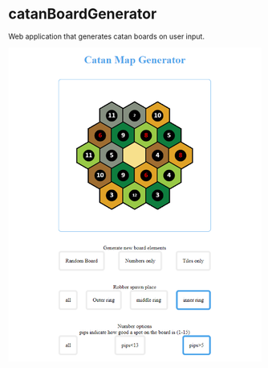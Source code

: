 # catanBoardGenerator
Web application that generates catan boards on user input.

![alt text](https://github.com/johanvandongen/catanBoardGenerator/blob/main/prjThumbnail.png)
